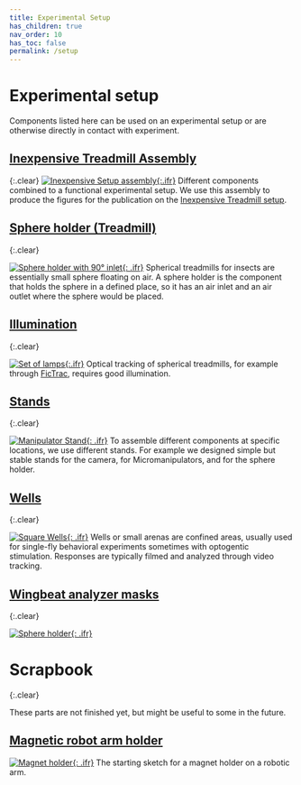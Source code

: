 ```yaml
---
title: Experimental Setup
has_children: true
nav_order: 10
has_toc: false
permalink: /setup
---
```


# Experimental setup

Components listed here can be used on an experimental setup or are otherwise directly in contact with experiment.

## [Inexpensive Treadmill Assembly]({{site.baseurl}}/setup/inexpensive-treadmill)
{:.clear}
[![Inexpensive Setup assembly]({{"/assets/img/Experimental-Setup/Inexpensive-Treadmill_Assembly/Inexpensive-Treadmill_Assembly.png"|relative_url}}){:.ifr}]({{site.baseurl}}/setup/inexpensive-treadmill)
Different components combined to a functional experimental setup. We use this assembly to produce the figures for the publication on the [Inexpensive Treadmill setup]({{site.baseurl}}/inexpensive-treadmill).

## [Sphere holder (Treadmill)]({{site.baseurl}}/setup/sphere-holder)
{:.clear}

[![Sphere holder with 90° inlet]({{"/assets/img/Experimental-Setup/Treadmill_Sphere_Holder/Treadmill_Sphere_Holder_9mm-ball_90deg.png"|relative_url}}){: .ifr}]({{site.baseurl}}/setup/sphere-holder)
Spherical treadmills for insects are essentially small sphere floating on air. A sphere holder is the component that holds the sphere in a defined place, so it has an air inlet and an air outlet where the sphere would be placed.

## [Illumination]({{site.baseurl}}/setup/illumination)
{:.clear}

[![Set of lamps]({{"/assets/img/Experimental-Setup/Lamp_LED_5mm/illumination-lamps.png"|relative_url}}){:.ifr}]({{site.baseurl}}/setup/illumination)
Optical tracking of spherical treadmills, for example through [FicTrac](https://github.com/rjdmoore/fictrac), requires good illumination. 

## [Stands]({{site.baseurl}}/setup/stands)
{:.clear}

[![Manipulator Stand]({{"/assets/img/Experimental-Setup/Stands/Stand_Treadmill_Sphere_Holder.png"|relative_url}}){: .ifr}]({{site.baseurl}}/setup/stands)
To assemble different components at specific locations, we use different stands. For example we designed simple but stable stands for the camera, for Micromanipulators, and for the sphere holder.

## [Wells]({{site.baseurl}}/setup/wells)
{:.clear}

[![Square Wells]({{"/assets/img/Experimental-Setup/Square_wells_90mm/Wells_3x3_optogenetics.png"|relative_url}}){: .ifr}]({{site.baseurl}}/setup/wells)
Wells or small arenas are confined areas, usually used for single-fly behavioral experiments sometimes with optogentic stimulation. Responses are typically filmed and analyzed through video tracking. 

## [Wingbeat analyzer masks]({{site.baseurl}}/setup/wba-masks)
{:.clear}

[![Sphere holder]({{"/assets/img/Experimental-Setup/Wingbeat-Analyzer_sensor-masks/Wingbeat-Analyzer_sensor-masks.png"|relative_url}}){: .ifr}]({{site.baseurl}}/setup/wba-masks)

# Scrapbook
{:.clear}

These parts are not finished yet, but might be useful to some in the future.

## [Magnetic robot arm holder]({{site.baseurl}}/setup/magnet-holder)

[![Magnet holder]({{"/assets/img/Experimental-Setup/Robot_Arm_Magnet-Holder/Robot_Arm_Magnet-Holder.png"|relative_url}}){: .ifr}]({{site.baseurl}}/setup/magnet-holder)
The starting sketch for a magnet holder on a robotic arm.